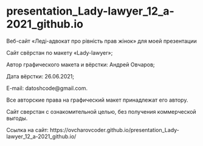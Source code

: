 # presentation_Lady-lawyer_12_a-2021_github.io



<p>Веб-сайт «Леді-адвокат про рівність прав жінок» для моей презентации</p>
<p>Сайт свёрстан по макету «Lady-lawyer»;</p>
<p>Автор графического макета и вёрстки: Андрей Овчаров;</p>
<p>Дата вёрстки: 26.06.2021;</p>
<p>E-mail: datoshcode@gmail.com.</p>
<p>Все авторские права на графический макет принадлежат его автору.</p>
<p>Сайт сверстан с ознакомительной целью, без получения коммерческой выгоды.</p>

<p>Ссылка на сайт: https://ovcharovcoder.github.io/presentation_Lady-lawyer_12_a-2021_github.io/ </p>
